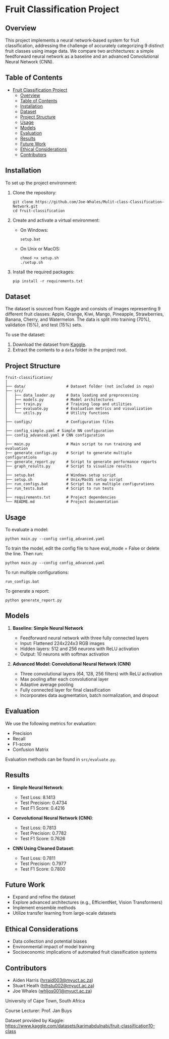# Fruit Classification Project

## Overview

This project implements a neural network-based system for fruit classification, addressing the challenge of accurately categorizing 9 distinct fruit classes using image data. We compare two architectures: a simple feedforward neural network as a baseline and an advanced Convolutional Neural Network (CNN).

## Table of Contents

- [Fruit Classification Project](#fruit-classification-project)
  - [Overview](#overview)
  - [Table of Contents](#table-of-contents)
  - [Installation](#installation)
  - [Dataset](#dataset)
  - [Project Structure](#project-structure)
  - [Usage](#usage)
  - [Models](#models)
  - [Evaluation](#evaluation)
  - [Results](#results)
  - [Future Work](#future-work)
  - [Ethical Considerations](#ethical-considerations)
  - [Contributors](#contributors)

## Installation

To set up the project environment:

1. Clone the repository:
   ```
   git clone https://github.com/Joe-Whales/Mulit-class-Classification-Network.git
   cd fruit-classification
   ```

2. Create and activate a virtual environment:
   - On Windows:
     ```
     setup.bat
     ```
   - On Unix or MacOS:
     ```
     chmod +x setup.sh
     ./setup.sh
     ```

3. Install the required packages:
   ```
   pip install -r requirements.txt
   ```

## Dataset

The dataset is sourced from Kaggle and consists of images representing 9 different fruit classes: Apple, Orange, Kiwi, Mango, Pineapple, Strawberries, Banana, Cherry, and Watermelon. The data is split into training (70%), validation (15%), and test (15%) sets.

To use the dataset:
1. Download the dataset from [Kaggle](https://www.kaggle.com/datasets/karimabdulnabi/fruit-classification10-class).
2. Extract the contents to a `data` folder in the project root.

## Project Structure

```
fruit-classification/
│
├── data/                  # Dataset folder (not included in repo)
├── src/
│   ├── data_loader.py     # Data loading and preprocessing
│   ├── models.py          # Model architectures
│   ├── train.py           # Training loop and utilities
│   ├── evaluate.py        # Evaluation metrics and visualization
│   └── utils.py           # Utility functions
│
├── configs/               # Configuration files
│
├── config_simple.yaml # Simple NN configuration
├── config_advanced.yaml # CNN configuration
│
├── main.py                # Main script to run training and evaluation
├── generate_configs.py    # Script to generate multiple configurations
├── generate_report.py     # Script to generate performance reports
├── graph_results.py       # Script to visualize results
│
├── setup.bat              # Windows setup script
├── setup.sh               # Unix/MacOS setup script
├── run_configs.bat        # Script to run multiple configurations
├── run_tests.bat          # Script to run tests
│
├── requirements.txt       # Project dependencies
└── README.md              # Project documentation
```

## Usage

To evaluate a model:

```
python main.py --config config_advanced.yaml
```

To train the model, edit the config file to have eval_mode = False or delete the line. Then run:
  
  ```
  python main.py --config config_advanced.yaml
  ```

To run multiple configurations:

```
run_configs.bat
```

To generate a report:

```
python generate_report.py
```



## Models

1. **Baseline: Simple Neural Network**
   - Feedforward neural network with three fully connected layers
   - Input: Flattened 224x224x3 RGB images
   - Hidden layers: 512 and 256 neurons with ReLU activation
   - Output: 10 neurons with softmax activation

2. **Advanced Model: Convolutional Neural Network (CNN)**
   - Three convolutional layers (64, 128, 256 filters) with ReLU activation
   - Max pooling after each convolutional layer
   - Adaptive average pooling
   - Fully connected layer for final classification
   - Incorporates data augmentation, batch normalization, and dropout

## Evaluation

We use the following metrics for evaluation:
- Precision
- Recall
- F1-score
- Confusion Matrix

Evaluation methods can be found in `src/evaluate.py`.

## Results

- **Simple Neural Network**:
  - Test Loss: 8.1413
  - Test Precision: 0.4734
  - Test F1 Score: 0.4216

- **Convolutional Neural Network (CNN)**:
  - Test Loss: 0.7813
  - Test Precision: 0.7782
  - Test F1 Score: 0.7626

- **CNN Using Cleaned Dataset**:
  - Test Loss: 0.7811
  - Test Precision: 0.7977
  - Test F1 Score: 0.7800

## Future Work

- Expand and refine the dataset
- Explore advanced architectures (e.g., EfficientNet, Vision Transformers)
- Implement ensemble methods
- Utilize transfer learning from large-scale datasets

## Ethical Considerations

- Data collection and potential biases
- Environmental impact of model training
- Socioeconomic implications of automated fruit classification systems

## Contributors

- Aiden Harris (hrraid003@myuct.ac.za)
- Stuart Heath (hthstu002@myuct.ac.za)
- Joe Whales (whljos001@myuct.ac.za)

University of Cape Town, South Africa

Course Lecturer: Prof. Jan Buys

Dataset provided by Kaggle: https://www.kaggle.com/datasets/karimabdulnabi/fruit-classification10-class
